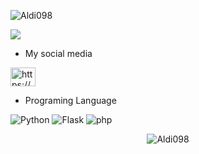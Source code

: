 <img align="center" src="https://github-readme-stats.vercel.app/api?username=Aldi098&show_icons=true&locale=id" alt="Aldi098"/></p>
<img align="center" src="https://github-readme-stats.anuraghazra1.vercel.app/api/top-langs/?username=Aldi098&layout=compact" />

- My social media

<p align="left">

<a href="https://youtube.com/channel/UClgRSMeKAeAViJgjwue4dyw
" target="blank"><img align="center" src="https://raw.githubusercontent.com/rahuldkjain/github-profile-readme-generator/master/src/images/icons/Social/youtube.svg" alt="https://youtube.com/channel/UClgRSMeKAeAViJgjwue4dyw" height="30" width="40" /></a>

</p>

- Programing Language

![Python](https://img.shields.io/badge/-Python-000?&logo=Python)
![Flask](https://img.shields.io/badge/-Flask-000?&logo=Flask)
![php](https://img.shields.io/badge/-Php-000?&logo=php)

<p align="center"> <img src="https://komarev.com/ghpvc/?username=Aldi098&label=Profile%20views&color=0e75b6&style=flat" alt="Aldi098"/></p>
